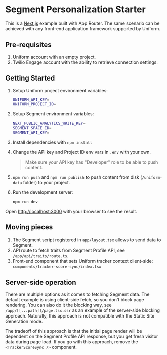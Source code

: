 # Segment Personalization Starter

This is a [Next.js](https://nextjs.org/) example built with App Router.
The same scenario can be achieved with any front-end application framework supported by Uniform.

## Pre-requisites

1. Uniform account with an empty project.
2. Twilio Engage account with the ability to retrieve connection settings.

## Getting Started

1. Setup Uniform project environment variables:
    ```bash
    UNIFORM_API_KEY=
    UNIFORM_PROJECT_ID=
    ```
1. Setup Segment environment variables:

    ```bash
    NEXT_PUBLIC_ANALYTICS_WRITE_KEY=
    SEGMENT_SPACE_ID=
    SEGMENT_API_KEY=
   ```
1. Install dependencies with `npm install`
2. Change the API key and Project ID env vars in `.env` with your own.
    > Make sure your API key has "Developer" role to be able to push content.
3. `npm run push` and `npm run publish` to push content from disk (`/uniform-data` folder) to your project. 
4. Run the development server:

    ```bash
    npm run dev
    ```

Open [http://localhost:3000](http://localhost:3000) with your browser to see the result.

## Moving pieces

1. The Segment script registered in `app/layout.tsx` allows to send data to Segment.
2. API route to fetch traits from Segment Profile API, see `/app/api/traits/route.ts`.
3. Front-end component that sets Uniform tracker context client-side: `components/tracker-score-sync/index.tsx`


## Server-side operation

There are multiple options as it comes to fetching Segment data. The default example is using client-side fetch, so you don't block page rendering. You can also do it the blocking way, see `/app/[[...path]]/page.tsx.ssr` as an example of the server-side blocking approach. Naturally, this approach is not compatible with the Static Site Generation mode.

The tradeoff of this approach is that the initial page render will be dependent on the Segment Profile API response, but you get fresh visitor data during page load. If you go with this approach, remove the `<TrackerScoreSync />` component. 

